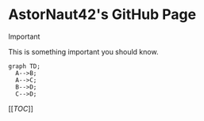 # AstorNaut42's GitHub Page
> [!important]
> This is something important you should know.


```mermaid
graph TD;
  A-->B;
  A-->C;
  B-->D;
  C-->D;
```

[[_TOC_]]



<!--
**AstorNaut42/AstorNaut42** is a ✨ _special_ ✨ repository because its `README.md` (this file) appears on your GitHub profile.

Here are some ideas to get you started:

- 🔭 I’m currently working on ...
- 🌱 I’m currently learning ...
- 👯 I’m looking to collaborate on ...
- 🤔 I’m looking for help with ...
- 💬 Ask me about ...
- 📫 How to reach me: ...
- 😄 Pronouns: ...
- ⚡ Fun fact: ...
-->
